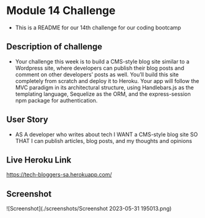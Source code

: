 # Module 14 Challenge
- This is a README for our 14th challenge for our coding bootcamp
## Description of challenge 
- Your challenge this week is to build a CMS-style blog site similar to a Wordpress site, where developers can publish their blog posts and comment on other developers’ posts as well. You’ll build this site completely from scratch and deploy it to Heroku. Your app will follow the MVC paradigm in its architectural structure, using Handlebars.js as the templating language, Sequelize as the ORM, and the express-session npm package for authentication.
## User Story
- AS A developer who writes about tech
I WANT a CMS-style blog site
SO THAT I can publish articles, blog posts, and my thoughts and opinions
## Live Heroku Link
https://tech-bloggers-sa.herokuapp.com/
## Screenshot
![Screenshot](./screenshots/Screenshot 2023-05-31 195013.png)
